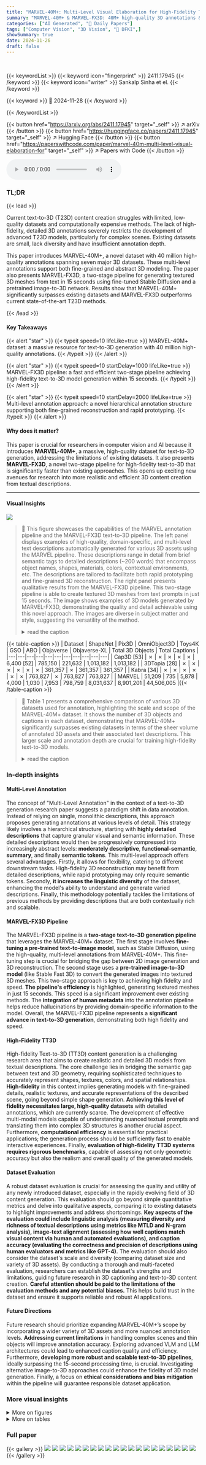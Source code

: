 ```yaml
---
title: "MARVEL-40M+: Multi-Level Visual Elaboration for High-Fidelity Text-to-3D Content Creation"
summary: "MARVEL-40M+ & MARVEL-FX3D: 40M+ high-quality 3D annotations & a fast two-stage text-to-3D pipeline enabling high-fidelity 3D model generation within 15 seconds."
categories: ["AI Generated", "🤗 Daily Papers"]
tags: ["Computer Vision", "3D Vision", "🏢 DFKI",]
showSummary: true
date: 2024-11-26
draft: false
---
```


<br>

{{< keywordList >}}
{{< keyword icon="fingerprint" >}} 2411.17945 {{< /keyword >}}
{{< keyword icon="writer" >}} Sankalp Sinha et el. {{< /keyword >}}
 
{{< keyword >}} 🤗 2024-11-28 {{< /keyword >}}
 
{{< /keywordList >}}

{{< button href="https://arxiv.org/abs/2411.17945" target="_self" >}}
↗ arXiv
{{< /button >}}
{{< button href="https://huggingface.co/papers/2411.17945" target="_self" >}}
↗ Hugging Face
{{< /button >}}
{{< button href="https://paperswithcode.com/paper/marvel-40m-multi-level-visual-elaboration-for" target="_self" >}}
↗ Papers with Code
{{< /button >}}



<audio controls>
    <source src="https://ai-paper-reviewer.com/2411.17945/podcast.wav" type="audio/wav">
    Your browser does not support the audio element.
</audio>


### TL;DR


{{< lead >}}

Current text-to-3D (T23D) content creation struggles with limited, low-quality datasets and computationally expensive methods.  The lack of high-fidelity, detailed 3D annotations severely restricts the development of advanced T23D models, particularly for complex scenes.  Existing datasets are small, lack diversity and have insufficient annotation depth.

This paper introduces MARVEL-40M+, a novel dataset with 40 million high-quality annotations spanning seven major 3D datasets. These multi-level annotations support both fine-grained and abstract 3D modeling.  The paper also presents MARVEL-FX3D, a two-stage pipeline for generating textured 3D meshes from text in 15 seconds using fine-tuned Stable Diffusion and a pretrained image-to-3D network.  Results show that MARVEL-40M+ significantly surpasses existing datasets and MARVEL-FX3D outperforms current state-of-the-art T23D methods.

{{< /lead >}}


#### Key Takeaways

{{< alert "star" >}}
{{< typeit speed=10 lifeLike=true >}} MARVEL-40M+ dataset: a massive resource for text-to-3D generation with 40 million high-quality annotations. {{< /typeit >}}
{{< /alert >}}

{{< alert "star" >}}
{{< typeit speed=10 startDelay=1000 lifeLike=true >}} MARVEL-FX3D pipeline: a fast and efficient two-stage pipeline achieving high-fidelity text-to-3D model generation within 15 seconds. {{< /typeit >}}
{{< /alert >}}

{{< alert "star" >}}
{{< typeit speed=10 startDelay=2000 lifeLike=true >}} Multi-level annotation approach: a novel hierarchical annotation structure supporting both fine-grained reconstruction and rapid prototyping. {{< /typeit >}}
{{< /alert >}}

#### Why does it matter?
This paper is crucial for researchers in computer vision and AI because it introduces **MARVEL-40M+**, a massive, high-quality dataset for text-to-3D generation, addressing the limitations of existing datasets.  It also presents **MARVEL-FX3D**, a novel two-stage pipeline for high-fidelity text-to-3D that is significantly faster than existing approaches. This opens up exciting new avenues for research into more realistic and efficient 3D content creation from textual descriptions.

------
#### Visual Insights



![](https://arxiv.org/html/2411.17945/x2.png)

> 🔼 This figure showcases the capabilities of the MARVEL annotation pipeline and the MARVEL-FX3D text-to-3D pipeline. The left panel displays examples of high-quality, domain-specific, and multi-level text descriptions automatically generated for various 3D assets using the MARVEL pipeline.  These descriptions range in detail from brief semantic tags to detailed descriptions (~200 words) that encompass object names, shapes, materials, colors, contextual environments, etc. The descriptions are tailored to facilitate both rapid prototyping and fine-grained 3D reconstruction.  The right panel presents qualitative results from the MARVEL-FX3D pipeline.  This two-stage pipeline is able to create textured 3D meshes from text prompts in just 15 seconds. The image shows examples of 3D models generated by MARVEL-FX3D, demonstrating the quality and detail achievable using this novel approach. The images are diverse in subject matter and style, suggesting the versatility of the method.
> <details>
> <summary>read the caption</summary>
> Figure 1: Left: Examples of MARVEL annotations created using our proposed pipeline, which produces high-quality, domain-specific and multi-level text descriptions for 3D assets (Sec 3.1). Right: Qualitative results from MARVEL-FX3D, our two-stage text-to-3D pipeline, which can generate textured mesh from text within 15s (Sec 3.3). Please zoom in for details.
> </details>





{{< table-caption >}}
| Dataset | ShapeNet | Pix3D | OmniObject3D | Toys4K | GSO | ABO | Objaverse | Objaverse-XL | Total 3D Objects | Total Captions |
|---|---|---|---|---|---|---|---|---|---|---|
| Cap3D [53] | ✗ | ✗ | ✗ | ✗ | ✗ | 6,400 [52] | 785,150 | 221,632 | 1,013,182 | 1,013,182 |
| 3DTopia [28] | ✗ | ✗ | ✗ | ✗ | ✗ | ✗ | 361,357 | ✗ | 361,357 | 361,357 |
| Kabra [34] | ✗ | ✗ | ✗ | ✗ | ✗ | ✗ | 763,827 | ✗ | 763,827 | 763,827 |
| MARVEL | 51,209 | 735 | 5,878 | 4,000 | 1,030 | 7,953 | 798,759 | 8,031,637 | 8,901,201 | 44,506,005 |{{< /table-caption >}}

> 🔼 Table 1 presents a comprehensive comparison of various 3D datasets used for annotation, highlighting the scale and scope of the MARVEL-40M+ dataset.  It shows the number of 3D objects and captions in each dataset, demonstrating that MARVEL-40M+ significantly surpasses existing datasets in terms of the sheer volume of annotated 3D assets and their associated text descriptions.  This larger scale and annotation depth are crucial for training high-fidelity text-to-3D models.
> <details>
> <summary>read the caption</summary>
> Table 1: Overview of datasets [10, 74, 80, 73, 20, 16, 18, 17] annotated using our MARVEL pipeline. MARVEL provides the most extensive 3D asset annotations to date, encompassing over 8.98.98.98.9M 3D objects and 40404040M captions.
> </details>





### In-depth insights


#### Multi-Level Annotation
The concept of "Multi-Level Annotation" in the context of a text-to-3D generation research paper suggests a paradigm shift in data annotation.  Instead of relying on single, monolithic descriptions, this approach proposes generating annotations at various levels of detail. This strategy likely involves a hierarchical structure, starting with **highly detailed descriptions** that capture granular visual and semantic information. These detailed descriptions would then be progressively compressed into increasingly abstract levels: **moderately descriptive**, **functional-semantic**, **summary**, and finally **semantic tokens**.  This multi-level approach offers several advantages. Firstly, it allows for flexibility, catering to different downstream tasks. High-fidelity 3D reconstruction may benefit from detailed descriptions, while rapid prototyping may only require semantic tokens.  Secondly, **it increases the linguistic diversity** of the dataset, enhancing the model's ability to understand and generate varied descriptions. Finally, this methodology potentially tackles the limitations of previous methods by providing descriptions that are both contextually rich and scalable.

#### MARVEL-FX3D Pipeline
The MARVEL-FX3D pipeline is a **two-stage text-to-3D generation pipeline** that leverages the MARVEL-40M+ dataset.  The first stage involves **fine-tuning a pre-trained text-to-image model**, such as Stable Diffusion, using the high-quality, multi-level annotations from MARVEL-40M+. This fine-tuning step is crucial for bridging the gap between 2D image generation and 3D reconstruction.  The second stage uses a **pre-trained image-to-3D model** (like Stable Fast 3D) to convert the generated images into textured 3D meshes. This two-stage approach is key to achieving high fidelity and speed.  **The pipeline's efficiency** is highlighted, generating textured meshes in just 15 seconds. This speed is a significant improvement over existing methods. The **integration of human metadata** into the annotation pipeline helps reduce hallucinations by providing domain-specific information to the model. Overall, the MARVEL-FX3D pipeline represents a **significant advance in text-to-3D generation**, demonstrating both high fidelity and speed.

#### High-Fidelity TT3D
High-fidelity Text-to-3D (TT3D) content generation is a challenging research area that aims to create realistic and detailed 3D models from textual descriptions.  The core challenge lies in bridging the semantic gap between text and 3D geometry, requiring sophisticated techniques to accurately represent shapes, textures, colors, and spatial relationships. **High-fidelity** in this context implies generating models with fine-grained details, realistic textures, and accurate representations of the described scene, going beyond simple shape generation.  **Achieving this level of fidelity necessitates large, high-quality datasets** with detailed annotations, which are currently scarce.  The development of effective multi-modal models capable of understanding nuanced textual prompts and translating them into complex 3D structures is another crucial aspect.  Furthermore, **computational efficiency** is essential for practical applications; the generation process should be sufficiently fast to enable interactive experiences.  Finally, **evaluation of high-fidelity TT3D systems requires rigorous benchmarks**, capable of assessing not only geometric accuracy but also the realism and overall quality of the generated models.

#### Dataset Evaluation
A robust dataset evaluation is crucial for assessing the quality and utility of any newly introduced dataset, especially in the rapidly evolving field of 3D content generation.  This evaluation should go beyond simple quantitative metrics and delve into qualitative aspects, comparing it to existing datasets to highlight improvements and address shortcomings.  **Key aspects of the evaluation could include linguistic analysis (measuring diversity and richness of textual descriptions using metrics like MTLD and N-gram analysis), image-text alignment (assessing how well captions match visual content via human and automated evaluations), and caption accuracy (evaluating the correctness and precision of descriptions using human evaluators and metrics like GPT-4).** The evaluation should also consider the dataset's scale and diversity (comparing dataset size and variety of 3D assets). By conducting a thorough and multi-faceted evaluation, researchers can establish the dataset's strengths and limitations, guiding future research in 3D captioning and text-to-3D content creation. **Careful attention should be paid to the limitations of the evaluation methods and any potential biases.** This helps build trust in the dataset and ensure it supports reliable and robust AI applications.

#### Future Directions
Future research should prioritize expanding MARVEL-40M+’s scope by incorporating a wider variety of 3D assets and more nuanced annotation levels. **Addressing current limitations** in handling complex scenes and thin objects will improve annotation accuracy.  Exploring advanced VLM and LLM architectures could lead to enhanced caption quality and efficiency. Furthermore, **developing more robust and scalable text-to-3D pipelines**, ideally surpassing the 15-second processing time, is crucial. Investigating alternative image-to-3D approaches could enhance the fidelity of 3D model generation. Finally, a focus on **ethical considerations and bias mitigation** within the pipeline will guarantee responsible dataset application.


### More visual insights

<details>
<summary>More on figures
</summary>


![](https://arxiv.org/html/2411.17945/x3.png)

> 🔼 Figure 2 illustrates the MARVEL annotation pipeline and the MARVEL-FX3D text-to-3D pipeline. The left panel details the multi-stage MARVEL annotation pipeline.  It starts by leveraging human metadata and multi-view renderings of 3D assets to produce detailed descriptions using the InternVL-2 VLM. These descriptions encompass object names, shapes, textures, colors, and environmental contexts.  The Qwen-2 LLM then processes these descriptions, generating five hierarchical levels of annotations. Each level provides increasingly concise descriptions of the 3D assets, ranging from comprehensive descriptions to simple semantic tags. The right panel showcases the two-stage MARVEL-FX3D text-to-3D pipeline.  It fine-tunes Stable Diffusion 3.5 with the generated annotations and uses the pretrained SF3D model for rapid image-to-3D conversion, generating textured meshes from text within 15 seconds.
> <details>
> <summary>read the caption</summary>
> Figure 2: Left: MARVEL annotation pipeline for 3D assets. Our pipeline starts with human metadata [18, 17] and rendered multi-view images to create detailed visual descriptions using InternVL-2 [13]. These contain object names, shapes, textures, colors, and environments. Qwen2 [85] then processes these descriptions into five hierarchical levels, progressively compressing different aspects of the 3D assets. Right: Our Text-to-3D pipeline finetunes SD 3.5 [21, 3] with this dataset and uses pretrained SF3D [7] to generate a textured mesh in 15s .
> </details>



![](https://arxiv.org/html/2411.17945/x4.png)

> 🔼 Figure 3 presents a qualitative comparison of 3D model annotations from four different methods: Cap3D, 3DTopia, Kabra, and MARVEL.  For each method, example annotations for four distinct 3D models are displayed, along with an evaluation by GPT-4. The figure showcases that MARVEL's Level-4 annotations are significantly more comprehensive and detailed than those produced by the other methods. MARVEL captures intricate aspects, including object names, colors, shapes, textures, and specific attributes, while the other methods frequently miss key details or provide inaccurate descriptions. The red highlighting indicates instances where annotations incorrectly describe the image.
> <details>
> <summary>read the caption</summary>
> Figure 3: Qualitative Annotation Comparison: From top to bottom Cap3D [53], 3DTopia [28], Kabra [34], MARVEL (Level-4) annotations and GPT-4 [60] evaluation. MARVEL consistently provides the most comprehensive and precise annotations, capturing intricate details such as object names, color, structure, and specific attributes. Red is for wrong captions.
> </details>



![](https://arxiv.org/html/2411.17945/x5.png)

> 🔼 Figure 4 presents a comparison of 3D model generation results from five different text-to-3D methods: Shap-E, DreamFusion, LucidDreamer, HIFA, and MARVEL-FX3D.  Each method is given the same text prompt, and the resulting 3D model is shown. This allows for a visual comparison of the fidelity and quality of the 3D models generated by each approach. The figure demonstrates the relative strengths and weaknesses of each method in terms of detail, texture, geometry accuracy, and overall visual appeal.
> <details>
> <summary>read the caption</summary>
> Figure 4: Visual results of high fidelity TT3D generation. Left to right, the reconstructed 3D assets from Shap-E [33], DreamFusion [62], Lucid-Dreamer [43], HIFA [91] and MARVEL-FX3D.
> </details>



![](https://arxiv.org/html/2411.17945/x7.png)

> 🔼 Figure 5 presents a comparative analysis of caption generation using various models, highlighting the impact of incorporating human-generated metadata. The figure shows that MARVEL, by integrating this metadata, generates highly detailed and accurate captions which include domain-specific information (e.g., names of lunar craters). In contrast, models like GPT-4 and InternVL2, which do not use metadata, produce descriptions that are vague and speculative.
> <details>
> <summary>read the caption</summary>
> Figure 5: MARVEL uses human-generated metadata from source datasets to create detailed, accurate captions (e.g., names of the lunar craters, detection of human footprints) and reduce hallucinations. Without metadata, VLMs like GPT-4 [60] and InternVL2 [15] generate vague or speculative descriptions.
> </details>



![](https://arxiv.org/html/2411.17945/x8.png)

> 🔼 Figure 6 showcases MARVEL-FX3D's ability to generate intricate and detailed 3D scenes by combining multiple text prompts.  Each prompt focuses on a specific aspect of the scene, such as characters, buildings, or environmental details. The resulting image demonstrates a complex scene with a high level of detail and realism, exceeding what is typically possible with single-prompt 3D generation models.  The image is rich and layered, with various objects interacting and visually relating to each other in a natural way.  It highlights the potential of combining multiple text descriptions to generate highly detailed and complex 3D content.
> <details>
> <summary>read the caption</summary>
> Figure 6:  An example use case of MARVEL-FX3D, demonstrating how multiple prompts can be combined to create a detailed and complex 3D scene, with each prompt contributing specific elements such as characters, structures, and environmental details. Please zoom in for details.
> </details>



![](https://arxiv.org/html/2411.17945/x9.png)

> 🔼 Figure 7 demonstrates the impact of integrating human-generated metadata into a multi-stage annotation pipeline for 3D models.  It compares the descriptive accuracy and contextual relevance of captions generated by state-of-the-art models (GPT-4 and InternVL2) with and without this metadata. The results show that including human metadata significantly improves the quality of annotations by reducing hallucinations and incorporating crucial domain-specific details. This enhancement in caption accuracy and context is particularly noticeable when dealing with complex, domain-specific 3D assets.
> <details>
> <summary>read the caption</summary>
> Figure 7: Effect of including human metadata, highlighting improvements in descriptive accuracy and contextual relevance compared to outputs generated without metadata, even when using state-of-the-art models like GPT-4 [60] and InternVL2 [13]. Metadata inclusion helps reduce hallucinations and enhances domain-specific understanding.
> </details>



![](https://arxiv.org/html/2411.17945/x10.png)

> 🔼 Figure 8 showcases instances where the MARVEL annotation pipeline encounters challenges.  The images illustrate three common types of errors: (1) Counting mistakes, where the generated caption incorrectly counts the number of items in the scene; (2) Object misidentification, where the caption wrongly labels or describes objects within the image; and (3) Difficulties interpreting ambiguous views, where the 3D model's perspective or the image's clarity makes accurate annotation challenging.
> <details>
> <summary>read the caption</summary>
> Figure 8: Failure cases of the MARVEL annotation pipeline. From left to right, the examples illustrate errors such as counting mistakes, object misidentification, and challenges with ambiguous views.
> </details>



![](https://arxiv.org/html/2411.17945/x11.png)

> 🔼 This figure presents a qualitative comparison of 3D annotations generated by three existing methods (Cap3D [53], 3DTopia [28], Kabra [34]) and the new MARVEL-40M+ approach.  The comparison focuses specifically on the quality of annotations for 3D models of vehicles and CAD designs.  The figure visually demonstrates that MARVEL-40M+ produces more detailed and accurate captions than the baselines.  Incorrect annotations from the baseline methods are highlighted in red, while particularly strong or accurate elements in the MARVEL-40M+ annotations are highlighted in green.  This allows for a direct visual assessment of the relative strengths and weaknesses of each method in capturing intricate details and domain-specific terminology within 3D model descriptions.
> <details>
> <summary>read the caption</summary>
> Figure 9: Qualitative comparison of 3D annotations across baselines [53, 28, 34] and the proposed MARVEL-40404040M+ for automotive (cars, planes, etc) and CAD models. MARVEL-40M+ provides more accurate and domain-specific annotations, compared to the baselines. Incorrect captions are highlighted in red, while important captions are highlighted in green.
> </details>



![](https://arxiv.org/html/2411.17945/x12.png)

> 🔼 Figure 10 presents a qualitative comparison of 3D model annotations generated by three existing methods (Cap3D [53], 3DTopia [28], and Kabra et al. [34]) and the novel MARVEL-40M+ approach.  The figure uses examples of popular anime, movie, and cartoon characters to showcase the quality of the annotations produced by each method.  The annotations from MARVEL-40M+ are shown to be significantly more detailed and accurate, capturing specific characteristics, names, and contextual details that the baseline methods miss. Incorrect annotations from the baselines are highlighted in red, while the superior annotations from MARVEL-40M+ are highlighted in green. This visual comparison demonstrates the advantage of MARVEL-40M+ in generating high-quality, domain-specific annotations for 3D models.
> <details>
> <summary>read the caption</summary>
> Figure 10: Qualitative comparison of 3D annotations across baselines [53, 28, 34] and the proposed MARVEL-40404040M+ for popular anime, movie, and cartoon characters. MARVEL-40M+ provides more accurate and domain-specific annotations, compared to the baselines. Incorrect captions are highlighted in red, while important captions are highlighted in green.
> </details>



![](https://arxiv.org/html/2411.17945/x13.png)

> 🔼 Figure 11 presents a qualitative comparison of 3D annotations generated by three existing methods (Cap3D [53], 3DTopia [28], and Kabra et al. [34]) and the newly proposed MARVEL-40M+ model. The comparison focuses on annotations for biological objects, including animals, plants, and molecular structures.  The figure highlights that MARVEL-40M+ produces more accurate and detailed annotations that better reflect domain-specific characteristics compared to the baselines. Incorrect or inaccurate annotations generated by the baseline methods are marked in red, while especially accurate and insightful annotations generated by MARVEL-40M+ are highlighted in green. This visual comparison demonstrates the improved quality and detail of annotations from the proposed MARVEL-40M+ method.
> <details>
> <summary>read the caption</summary>
> Figure 11: Qualitative comparison of 3D annotations across baselines [53, 28, 34] and the proposed MARVEL-40404040M+ for biological objects, including animals, plants, and molecular models. MARVEL-40M+ provides more accurate and domain-specific annotations, compared to the baselines. Incorrect captions are highlighted in red, while important captions are highlighted in green.
> </details>



![](https://arxiv.org/html/2411.17945/x14.png)

> 🔼 Figure 12 presents a qualitative comparison of 3D annotations generated by three existing methods (Cap3D [53], 3DTopia [28], and Kabra [34]) and the new MARVEL-40M+ approach.  The comparison focuses on diverse everyday items and essential objects.  The figure highlights MARVEL-40M+'s improved accuracy and detail in its annotations compared to the baseline methods.  Incorrect or insufficient captions from the baseline methods are shown in red, while accurate and detailed MARVEL-40M+ captions are highlighted in green.  This visual comparison demonstrates MARVEL-40M+'s superiority in generating high-quality, domain-specific 3D descriptions.
> <details>
> <summary>read the caption</summary>
> Figure 12: Qualitative comparison of 3D annotations across baselines [53, 28, 34] and the proposed MARVEL-40404040M+ for diverse items including daily objects, essentials. MARVEL-40M+ provides more accurate and domain-specific annotations, compared to the baselines. Incorrect captions are highlighted in red, while important captions are highlighted in green.
> </details>



![](https://arxiv.org/html/2411.17945/x15.png)

> 🔼 Figure 13 presents a qualitative comparison of 3D model annotations generated by different methods: Cap3D [53], 3DTopia [28], Kabra [34], and the proposed MARVEL-40M+. The comparison focuses on historical elements such as statues, places, and memorials.  For each 3D model, annotations from each method are shown alongside an evaluation highlighting the accuracy and detail of the description. Incorrect annotations are marked in red, while accurate and complete annotations are highlighted in green. The figure visually demonstrates the superior quality and detail provided by the MARVEL-40M+ annotation pipeline.
> <details>
> <summary>read the caption</summary>
> Figure 13: Qualitative comparison of 3D annotations across baselines [53, 28, 34] and the proposed MARVEL-40404040M+ for historical elements including statues, places, memorials, etc. Incorrect captions are highlighted in red, while important captions are highlighted in green.
> </details>



![](https://arxiv.org/html/2411.17945/x16.png)

> 🔼 Figure 14 presents a qualitative comparison of 3D annotations generated by three baseline methods (Cap3D [53], 3DTopia [28], Kabra [34]) and the proposed MARVEL-40M+ approach.  The comparison focuses on diverse scene types, including digital elevation maps, real-world locations, and both realistic and animated settings.  For each scene, the annotations produced by each method are displayed alongside an image of the 3D model, enabling a direct visual assessment of accuracy and detail.  Annotations judged as incorrect are highlighted in red, while particularly accurate or important elements are highlighted in green. This allows for a visual evaluation of which model is capable of producing the most comprehensive and precise annotations for these varied scenes.
> <details>
> <summary>read the caption</summary>
> Figure 14: Qualitative comparison of 3D annotations across baselines [53, 28, 34] and the proposed MARVEL-40404040M+ for diverse scenes including digital elevation maps, places, realistic or animated scenes. Incorrect captions are in red, while important captions are in green.
> </details>



![](https://arxiv.org/html/2411.17945/x17.png)

> 🔼 Figure 15 presents a detailed breakdown of MARVEL's multi-level annotation process using examples from the Objaverse dataset.  Each example showcases five levels of annotation detail, progressing from concise tags (Level 5) to a comprehensive description (Level 1).  The visual representation uses color-coding to highlight different aspects of the annotation: object and components (violet), shape and geometry (green), texture and materials (orange), colors (blue), and contextual environment (purple). This figure visually demonstrates how MARVEL generates increasingly detailed and nuanced descriptions of 3D objects at each level.
> <details>
> <summary>read the caption</summary>
> Figure 15: Multi-level annotation examples of MARVEL for the Objaverse [18] dataset. Words corresponding to Object and Components are highlighted in violet, Shape and Geometry in green, Texture and Materials in orange, Colors in blue, and Contextual Environment in purple. From top to bottom, we go from level-5 (Concise Tags) captions to level-1 (Comprehensive Description) captions.
> </details>



![](https://arxiv.org/html/2411.17945/x18.png)

> 🔼 Figure 16 showcases multi-level annotations generated by the MARVEL pipeline for a subset of the Omni-Object dataset.  Each row displays the annotation at a different level of detail, from concise semantic tags (Level 5) to detailed, comprehensive descriptions (Level 1). The annotations are color-coded to highlight different aspects of the 3D model: Object and Components (violet), Shape and Geometry (green), Texture and Materials (orange), Colors (blue), and Contextual Environment (purple). This figure demonstrates the hierarchical nature of MARVEL's annotation scheme and its ability to generate descriptions ranging from very brief to extremely detailed.
> <details>
> <summary>read the caption</summary>
> Figure 16: Multi-level annotation examples of MARVEL for the Omni-Object [80] dataset. Words corresponding to Object and Components are highlighted in violet, Shape and Geometry in green, Texture and Materials in orange, Colors in blue, and Contextual Environment in purple. From top to bottom, we go from level-5 (Concise Tags) captions to level-1 (Comprehensive Description) captions.
> </details>



![](https://arxiv.org/html/2411.17945/x19.png)

> 🔼 Figure 17 presents a detailed analysis of MARVEL's multi-level annotation capabilities using examples from the ShapeNet dataset.  Each example shows five levels of annotation detail (from concise tags at Level 5 to comprehensive descriptions at Level 1).  The different levels progressively elaborate on the 3D object, starting with basic semantic tags and advancing to detailed descriptions of object components, shapes, materials, colors, and environment.  Each level's text is color-coded to highlight these aspects: Object and Components (violet), Shape and Geometry (green), Texture and Materials (orange), Colors (blue), and Contextual Environment (purple). This visualization effectively demonstrates how MARVEL generates increasingly detailed annotations at each level, illustrating its versatility for diverse 3D modeling applications.
> <details>
> <summary>read the caption</summary>
> Figure 17: Multi-level annotation examples of MARVEL for the ShapeNet [10] dataset. Words corresponding to Object and Components are highlighted in violet, Shape and Geometry in green, Texture and Materials in orange, Colors in blue, and Contextual Environment in purple. From top to bottom, we go from level-5 (Concise Tags) captions to level-1 (Comprehensive Description) captions.
> </details>



![](https://arxiv.org/html/2411.17945/x20.png)

> 🔼 Figure 18 showcases multi-level annotations generated by the MARVEL pipeline for a subset of the Toys4K dataset.  Each row shows the same 3D model (a dinosaur and a dog) with annotations at different levels of detail. Level 5 provides concise semantic tags, while Level 1 offers rich, detailed descriptions.  The annotations are color-coded to highlight different aspects: object components (violet), shape and geometry (green), texture and materials (orange), colors (blue), and contextual environment (purple). This figure demonstrates the pipeline's ability to generate annotations that range from short, keyword-like tags to extensive, descriptive paragraphs, suitable for a variety of downstream tasks.
> <details>
> <summary>read the caption</summary>
> Figure 18: Multi-level annotation examples of MARVEL for the Toys4K dataset. Words corresponding to Object and Components are highlighted in violet, Shape and Geometry in green, Texture and Materials in orange, Colors in blue, and Contextual Environment in purple. From top to bottom, we go from level-5 (Concise Tags) captions to level-1 (Comprehensive Description) captions.
> </details>



![](https://arxiv.org/html/2411.17945/x21.png)

> 🔼 Figure 19 presents a detailed comparison of multi-level annotations generated by the MARVEL pipeline for a subset of the ABO dataset.  Each row showcases a 3D object from the dataset, with five annotation levels provided for each: Level 5 (Concise Tags) offers a brief list of keywords; Level 4 (Summary) gives a short overview; Level 3 (Functional-Semantic Description) provides a basic description; Level 2 (Moderately Descriptive) offers a more detailed description, and Level 1 (Comprehensive Description) gives a comprehensive description.  The annotations highlight different aspects of the object: Object and Components are in violet, Shape and Geometry are in green, Texture and Materials are in orange, Colors are in blue, and Contextual Environment is in purple. This visualization demonstrates the hierarchical nature of the MARVEL annotation pipeline and the richness of information captured at each level.
> <details>
> <summary>read the caption</summary>
> Figure 19: Multi-level annotation examples of MARVEL for the ABO (Amazon Berkeley Objects) [16] dataset. Words corresponding to Object and Components are highlighted in violet, Shape and Geometry in green, Texture and Materials in orange, Colors in blue, and Contextual Environment in purple. From top to bottom, we go from level-5 (Concise Tags) captions to level-1 (Comprehensive Description) captions.
> </details>



![](https://arxiv.org/html/2411.17945/x22.png)

> 🔼 Figure 20 presents a detailed analysis of MARVEL's multi-level annotation capabilities using examples from the Google Scanned Objects (GSO) dataset.  Each example showcases five levels of annotation detail, ranging from concise semantic tags (Level 5) to comprehensive descriptions (Level 1). The visual representation uses color-coding to distinguish the different aspects of each annotation: Object and Components (violet), Shape and Geometry (green), Texture and Materials (orange), Colors (blue), and Contextual Environment (purple). This figure demonstrates how MARVEL annotates 3D objects with increasing levels of detail and richness to support various downstream tasks.
> <details>
> <summary>read the caption</summary>
> Figure 20: Multi-level annotation examples of MARVEL for the GSO (Google Scanned Objects) [20] dataset. Words corresponding to Object and Components are highlighted in violet, Shape and Geometry in green, Texture and Materials in orange, Colors in blue, and Contextual Environment in purple. From top to bottom, we go from level-5 (Concise Tags) captions to level-1 (Comprehensive Description) captions.
> </details>



![](https://arxiv.org/html/2411.17945/x23.png)

> 🔼 Figure 21 showcases multi-level annotations generated by the MARVEL pipeline for a subset of the Pix3D dataset.  Each row presents a different 3D object from the dataset.  The annotations are broken down into five levels of detail, ranging from very short semantic tags (Level 5) to a comprehensive description (Level 1).  Each level of description includes details about the object's components, shape, materials, colors, and environment, with the text color-coded to highlight the type of information being conveyed. This figure demonstrates the pipeline's ability to generate rich and diverse annotations suitable for both quick prototyping and high-fidelity 3D reconstruction.
> <details>
> <summary>read the caption</summary>
> Figure 21: Multi-level annotation examples of MARVEL for the Pix3D [74] dataset. Words corresponding to Object and Components are highlighted in violet, Shape and Geometry in green, Texture and Materials in orange, Colors in blue, and Contextual Environment in purple. From top to bottom, we go from level-5 (Concise Tags) captions to level-1 (Comprehensive Description) captions.
> </details>



</details>




<details>
<summary>More on tables
</summary>


{{< table-caption >}}
| Dataset | Average Length | MTLD<sup>[56]</sup> (@50K) | Unigram (@50K) | Bi-Gram (@50K) | GPT4 (@5K) | Human (@1K) |
|---|---|---|---|---|---|---|
| Cap3D<sup>[53]</sup> | 16 | 39.71 | 15,189 | 123,071 | 14.55 | 9.50 |
| 3D-Topia<sup>[28]</sup> | 29 | 41.43 | 10,329 | 95,856 | 10.80 | 14.00 |
| Kabra<sup>[34]</sup> | 5 | 25.85 | 3,862 | 19,753 | 2.24 | 3.10 |
| MARVEL (Level 4) | **44** | **47.43** | **27,659** | **239,052** | **72.41** | **73.40** |{{< /table-caption >}}
> 🔼 Table 2 presents a quantitative comparison of annotation quality across four different datasets: Cap3D, 3DTopia, Kabra, and MARVEL.  The table compares the datasets across several key metrics that evaluate the richness and diversity of the annotations. These metrics include: Average Length (number of words per caption), MTLD (Measure of Textual Lexical Diversity), Unigram (number of unique words), Bigram (number of unique word pairs), GPT-4 rating (percentage of human-quality annotations as rated by GPT-4), and Human Rating (percentage of human-quality annotations as rated by humans).  The results show MARVEL significantly outperforming the other datasets in all metrics. This indicates that MARVEL annotations are not only longer but also more linguistically diverse, contain richer vocabulary, and are deemed to be of higher quality by both automated and human evaluations.
> <details>
> <summary>read the caption</summary>
> Table 2: Quantitative comparison of annotation quality across datasets. MARVEL surpasses existing datasets [34, 28, 53] in all metrics, showcasing superior linguistic diversity, vocabulary coverage, and significantly higher ratings from GPT-4 and humans.
> </details>

{{< table-caption >}}
| Average |
|---|---| 
| Length |{{< /table-caption >}}
> 🔼 This table presents a comparison of caption accuracy results obtained using two different evaluation methods: GPT-4V and human evaluation.  The comparison is made across four different datasets, including MARVEL and three baselines (Cap3D, 3DTopia, and Kabra).  The metrics presented include the number of correct captions, the average caption length, and the accuracy scores obtained using both GPT-4V and human evaluators. The table highlights MARVEL's superior consistency in caption accuracy (Level 1) even though its captions are considerably longer than those in the other datasets.
> <details>
> <summary>read the caption</summary>
> Table 3: Comparison of caption accuracy using GPT-4V [60] and humans, highlighting MARVEL’s (Level 1) superior consistency desite significantly higher caption length.
> </details>

{{< table-caption >}}
| MTLD [56] |
|---|---|{{< /table-caption >}}
> 🔼 This table presents a quantitative comparison of different text-to-3D generation methods, focusing on both speed and human perception.  Four key aspects of the generated 3D models are evaluated: geometric consistency (how realistic and structurally sound the model is), visual quality (the aesthetics of the model), prompt fidelity (how well the model reflects the input text prompt), and overall preference (an overall assessment combining the previous three factors).  The results are based on human evaluations comparing MARVEL-FX3D against several leading baselines.
> <details>
> <summary>read the caption</summary>
> Table 4: Quantitative evaluation focusing on time and human evaluation criteria: geometric consistency, visual quality, prompt fidelity, and overall preference.
> </details>

{{< table-caption >}}
| Unigram |
|---| 
| (@50K) |{{< /table-caption >}}
> 🔼 This ablation study investigates the semantic similarity and compression ratio across different levels of annotation in the MARVEL-40M dataset.  It evaluates how well the semantic meaning is preserved as annotations are compressed from detailed descriptions (Level 1) to concise semantic tags (Level 5). The results demonstrate strong semantic retention through Levels 1-4, while Level 5 shows reduced detail, highlighting a trade-off between compression and semantic preservation.
> <details>
> <summary>read the caption</summary>
> Table 5: Ablation study results showing SCS across MARVEL-40M levels, illustrating strong semantic retention through Levels 1-4 and reduced detail at Level 5.
> </details>

</details>




### Full paper

{{< gallery >}}
<img src="https://ai-paper-reviewer.com/2411.17945/1.png" class="grid-w50 md:grid-w33 xl:grid-w25" />
<img src="https://ai-paper-reviewer.com/2411.17945/2.png" class="grid-w50 md:grid-w33 xl:grid-w25" />
<img src="https://ai-paper-reviewer.com/2411.17945/3.png" class="grid-w50 md:grid-w33 xl:grid-w25" />
<img src="https://ai-paper-reviewer.com/2411.17945/4.png" class="grid-w50 md:grid-w33 xl:grid-w25" />
<img src="https://ai-paper-reviewer.com/2411.17945/5.png" class="grid-w50 md:grid-w33 xl:grid-w25" />
<img src="https://ai-paper-reviewer.com/2411.17945/6.png" class="grid-w50 md:grid-w33 xl:grid-w25" />
<img src="https://ai-paper-reviewer.com/2411.17945/7.png" class="grid-w50 md:grid-w33 xl:grid-w25" />
<img src="https://ai-paper-reviewer.com/2411.17945/8.png" class="grid-w50 md:grid-w33 xl:grid-w25" />
<img src="https://ai-paper-reviewer.com/2411.17945/9.png" class="grid-w50 md:grid-w33 xl:grid-w25" />
<img src="https://ai-paper-reviewer.com/2411.17945/10.png" class="grid-w50 md:grid-w33 xl:grid-w25" />
<img src="https://ai-paper-reviewer.com/2411.17945/11.png" class="grid-w50 md:grid-w33 xl:grid-w25" />
<img src="https://ai-paper-reviewer.com/2411.17945/12.png" class="grid-w50 md:grid-w33 xl:grid-w25" />
<img src="https://ai-paper-reviewer.com/2411.17945/13.png" class="grid-w50 md:grid-w33 xl:grid-w25" />
<img src="https://ai-paper-reviewer.com/2411.17945/14.png" class="grid-w50 md:grid-w33 xl:grid-w25" />
<img src="https://ai-paper-reviewer.com/2411.17945/15.png" class="grid-w50 md:grid-w33 xl:grid-w25" />
<img src="https://ai-paper-reviewer.com/2411.17945/16.png" class="grid-w50 md:grid-w33 xl:grid-w25" />
<img src="https://ai-paper-reviewer.com/2411.17945/17.png" class="grid-w50 md:grid-w33 xl:grid-w25" />
<img src="https://ai-paper-reviewer.com/2411.17945/18.png" class="grid-w50 md:grid-w33 xl:grid-w25" />
<img src="https://ai-paper-reviewer.com/2411.17945/19.png" class="grid-w50 md:grid-w33 xl:grid-w25" />
<img src="https://ai-paper-reviewer.com/2411.17945/20.png" class="grid-w50 md:grid-w33 xl:grid-w25" />
{{< /gallery >}}